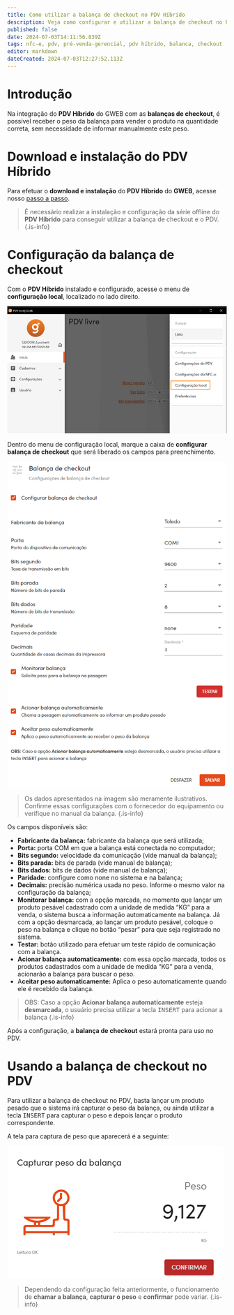 ```yaml
---
title: Como utilizar a balança de checkout no PDV Híbrido
description: Veja como configurar e utilizar a balança de checkout no PDV Híbrido do GWEB
published: false
date: 2024-07-03T14:11:56.839Z
tags: nfc-e, pdv, pré-venda-gerencial, pdv híbrido, balanca, checkout
editor: markdown
dateCreated: 2024-07-03T12:27:52.113Z
---
```


# Introdução
Na integração do **PDV Híbrido** do GWEB com as **balanças de checkout**, é possível receber o peso da balança para vender o produto na quantidade correta, sem necessidade de informar manualmente este peso.

# Download e instalação do PDV Híbrido
Para efetuar o **download e instalação** do **PDV Híbrido** do **GWEB**, acesse nosso [passo a passo](https://help.gdoorweb.com.br/pt-br/movimentos/pdv#pdv-h%C3%ADbrido).

> É necessário realizar a instalação e configuração da série offline do **PDV Híbrido** para conseguir utilizar a balança de checkout e o PDV.
{.is-info}


# Configuração da balança de checkout
Com o **PDV Híbrido** instalado e configurado, acesse o menu de **configuração local**, localizado no lado direito.

![Acessar as configurações locais](/tutoriais/balanca-checkout/1_acessar_configuracao.png)

Dentro do menu de configuração local, marque a caixa de **configurar balança de checkout** que será liberado os campos para preenchimento.

![Campos da configuração](/tutoriais/balanca-checkout/2_configuracoes.png)

> Os dados apresentados na imagem são meramente ilustrativos. Confirme essas configurações com o fornecedor do equipamento ou verifique no manual da balança.
{.is-info}

Os campos disponíveis são:

- **Fabricante da balança:** fabricante da balança que será utilizada;
- **Porta:** porta COM em que a balança está conectada no computador;
- **Bits segundo:** velocidade da comunicação (vide manual da balança);
- **Bits parada:** bits de parada (vide manual de balança);
- **Bits dados:** bits de dados (vide manual de balança);
- **Paridade:** configure como none no sistema e na balança;
- **Decimais:** precisão numérica usada no peso. Informe o mesmo valor na configuração da balança;
- **Monitorar balança:** com a opção marcada, no momento que lançar um produto pesável cadastrado com a unidade de medida “KG” para a venda, o sistema busca a informação automaticamente na balança. Já com a opção desmarcada, ao lançar um produto pesável, coloque o peso na balança e clique no botão “pesar” para que seja registrado no sistema.
- **Testar:** botão utilizado para efetuar um teste rápido de comunicação com a balança.
- **Acionar balança automaticamente:** com essa opção marcada, todos os produtos cadastrados com a unidade de medida “KG” para a venda, acionarão a balança para buscar o peso.
- A**ceitar peso automaticamente:** Aplica o peso automaticamente quando ele é recebido da balança.

> OBS: Caso a opção **Acionar balança automaticamente** esteja **desmarcada**, o usuário precisa utilizar a tecla <kbd>INSERT</kbd> para acionar a balança
{.is-info}

Após a configuração, a **balança de checkout** estará pronta para uso no PDV.

# Usando a balança de checkout no PDV
Para utilizar a balança de checkout no PDV, basta lançar um produto pesado que o sistema irá capturar o peso da balança, ou ainda utilizar a tecla <kbd>INSERT</kbd> para capturar o peso e depois lançar o produto correspondente.

A tela para captura de peso que aparecerá é a seguinte:

![Capturar peso](/tutoriais/balanca-checkout/3_capturar_peso.png)

> Dependendo da configuração feita anteriormente, o funcionamento de **chamar a balança**, **capturar o peso** e **confirmar** pode variar.
{.is-info}


